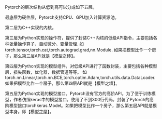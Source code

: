 

<!--
 * @version:
 * @Author:  StevenJokess https://github.com/StevenJokess
 * @Date: 2020-12-14 21:51:10
 * @LastEditors:  StevenJokess https://github.com/StevenJokess
 * @LastEditTime: 2020-12-14 21:51:11
 * @Description:
 * @TODO::
 * @Reference:https://github.com/lyhue1991/eat_pytorch_in_20_days/blob/master/%E4%B8%89%E3%80%81Pytorch%E7%9A%84%E5%B1%82%E6%AC%A1%E7%BB%93%E6%9E%84.md
-->
Pytorch的层次结构从低到高可以分成如下五层。

最底层为硬件层，Pytorch支持CPU、GPU加入计算资源池。

第二层为C++实现的内核。

第三层为Python实现的操作符，提供了封装C++内核的低级API指令，主要包括各种张量操作算子、自动微分、变量管理. 如torch.tensor,torch.cat,torch.autograd.grad,nn.Module. 如果把模型比作一个房子，那么第三层API就是【模型之砖】。

第四层为Python实现的模型组件，对低级API进行了函数封装，主要包括各种模型层，损失函数，优化器，数据管道等等。 如torch.nn.Linear,torch.nn.BCE,torch.optim.Adam,torch.utils.data.DataLoader. 如果把模型比作一个房子，那么第四层API就是【模型之墙】。

第五层为Python实现的模型接口。Pytorch没有官方的高阶API。为了便于训练模型，作者仿照keras中的模型接口，使用了不到300行代码，封装了Pytorch的高阶模型接口torchkeras.Model。如果把模型比作一个房子，那么第五层API就是模型本身，即【模型之屋】。
